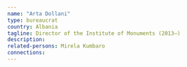 ```yaml
---
name: "Arta Dollani"
type: bureaucrat
country: Albania
tagline: Director of the Institute of Monuments (2013–)
description:
related-persons: Mirela Kumbaro
connections:
---
```

